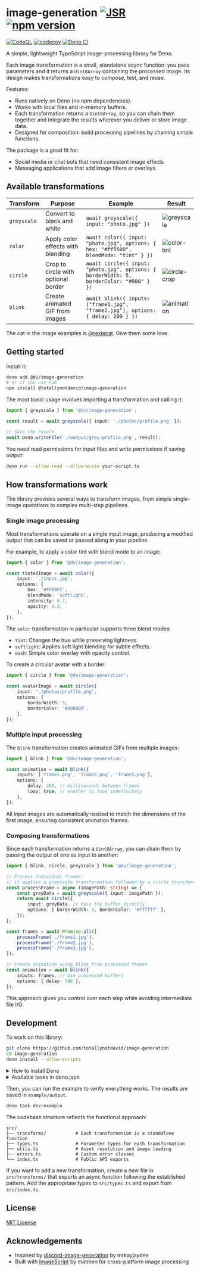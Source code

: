 # image-generation [![JSR](https://jsr.io/badges/@dv/image-generation)](https://jsr.io/@dv/image-generation) [![npm version](https://badge.fury.io/js/@totallynotdavid%2Fimage-generation.svg)](https://badge.fury.io/js/@totallynotdavid%2Fimage-generation)

[![CodeQL](https://github.com/totallynotdavid/image-generation/actions/workflows/codeql.yml/badge.svg)](https://github.com/totallynotdavid/image-generation/actions/workflows/codeql.yml)
[![codecov](https://codecov.io/gh/totallynotdavid/image-generation/graph/badge.svg?token=Z9K6TC9HFO)](https://codecov.io/gh/totallynotdavid/image-generation)
[![Deno CI](https://github.com/totallynotdavid/image-generation/actions/workflows/deno.yml/badge.svg)](https://github.com/totallynotdavid/image-generation/actions/workflows/deno.yml)

A simple, lightweight TypeScript image-processing library for Deno.

Each image transformation is a small, standalone async function: you pass
parameters and it returns a `Uint8Array` containing the processed image. Its
design makes transformations easy to compose, test, and reuse.

Features:

- Runs natively on Deno (no npm dependencies).
- Works with local files and in-memory buffers.
- Each transformation returns a `Uint8Array`, so you can chain them together and
  integrate the results wherever you deliver or store image data.
- Designed for composition: build processing pipelines by chaining simple
  functions.

The package is a good fit for:

- Social media or chat bots that need consistent image effects
- Messaging applications that add image filters or overlays

## Available transformations

| Transform   | Purpose                             | Example                                                                                  | Result                                           |
| ----------- | ----------------------------------- | ---------------------------------------------------------------------------------------- | ------------------------------------------------ |
| `greyscale` | Convert to black and white          | `await greyscale({ input: "photo.jpg" })`                                                | ![greyscale](example/output/greyscale.png)       |
| `color`     | Apply color effects with blending   | `await color({ input: "photo.jpg", options: { hex: "#ff5500", blendMode: "tint" } })`    | ![color-tint](example/output/red-tint.png)       |
| `circle`    | Crop to circle with optional border | `await circle({ input: "photo.jpg", options: { borderWidth: 5, borderColor: "#000" } })` | ![circle-crop](example/output/circle-border.png) |
| `blink`     | Create animated GIF from images     | `await blink({ inputs: ["frame1.jpg", "frame2.jpg"], options: { delay: 200 } })`         | ![animation](example/output/blink-animation.gif) |

The cat in the image examples is
[@rexiecat](https://www.instagram.com/rexiecat/). Give them some love.

## Getting started

Install it:

```bash
deno add @dv/image-generation
# or if you use npm
npm install @totallynotdavid/image-generation
```

The most basic usage involves importing a transformation and calling it:

```typescript
import { greyscale } from '@dv/image-generation';

const result = await greyscale({ input: './photos/profile.png' });

// Save the result
await Deno.writeFile('./output/grey-profile.png', result);
```

You need read permissions for input files and write permissions if saving
output:

```bash
deno run --allow-read --allow-write your-script.ts
```

## How transformations work

The library provides several ways to transform images, from simple single-image
operations to complex multi-step pipelines.

### Single image processing

Most transformations operate on a single input image, producing a modified
output that can be saved or passed along in your pipeline.

For example, to apply a color tint with blend mode to an image:

```typescript
import { color } from '@dv/image-generation';

const tintedImage = await color({
    input: './input.jpg',
    options: {
        hex: '#FF99CC',
        blendMode: 'softlight',
        intensity: 0.7,
        opacity: 0.3,
    },
});
```

The `color` transformation in particular supports three blend modes:

- `tint`: Changes the hue while preserving lightness.
- `softlight`: Applies soft light blending for subtle effects.
- `wash`: Simple color overlay with opacity control.

To create a circular avatar with a border:

```typescript
import { circle } from '@dv/image-generation';

const avatarImage = await circle({
    input: './photos/profile.png',
    options: {
        borderWidth: 5,
        borderColor: '#000000',
    },
});
```

### Multiple input processing

The `blink` transformation creates animated GIFs from multiple images:

```typescript
import { blink } from '@dv/image-generation';

const animation = await blink({
    inputs: ['frame1.png', 'frame2.png', 'frame3.png'],
    options: {
        delay: 200, // milliseconds between frames
        loop: true, // whether to loop indefinitely
    },
});
```

All input images are automatically resized to match the dimensions of the first
image, ensuring consistent animation frames.

### Composing transformations

Since each transformation returns a `Uint8Array`, you can chain them by passing
the output of one as input to another:

```typescript
import { blink, circle, greyscale } from '@dv/image-generation';

// Process individual frames:
// it applies a grayscale transformation followed by a circle transformation
const processFrame = async (imagePath: string) => {
    const greyData = await greyscale({ input: imagePath });
    return await circle({
        input: greyData, // Pass the buffer directly
        options: { borderWidth: 3, borderColor: '#ffffff' },
    });
};

const frames = await Promise.all([
    processFrame('./frame1.jpg'),
    processFrame('./frame2.jpg'),
    processFrame('./frame3.jpg'),
]);

// Create animation using blink from processed frames
const animation = await blink({
    inputs: frames, // Use processed buffers
    options: { delay: 300 },
});
```

This approach gives you control over each step while avoiding intermediate file
I/O.

## Development

To work on this library:

```bash
git clone https://github.com/totallynotdavid/image-generation
cd image-generation
deno install --allow-scripts
```

<details>

<summary>How to install Deno</summary>

You can download it from [deno.land](https://deno.land/):

```bash
# Unix-based systems
curl -fsSL https://deno.land/install.sh | sh

# Windows
irm https://deno.land/install.ps1 | iex
```

Or, you can use also use [mise](https://mise.jdx.dev/lang/deno.html):

```bash
mise use -g deno@latest
```

</details>

<details>

<summary>Available tasks in deno.json</summary>

You can run the following tasks:

- `deno task dev:example` - Run the example code
- `deno task test` - Run the 67 tests
- `deno task tidy` - Format and lint code using the rules set on
  [deno.json](deno.json)
- `deno task build:npm` - Build the library for npm. It uses the
  [build_npm.ts](build_npm.ts) script

</details>

Then, you can run the example to verify everything works. The results are saved
in `example/output`.

```bash
deno task dev:example
```

The codebase structure reflects the functional approach:

```
src/
├── transforms/           # Each transformation is a standalone function
├── types.ts              # Parameter types for each transformation
├── utils.ts              # Asset resolution and image loading
├── errors.ts             # Custom error classes
└── index.ts              # Public API exports
```

If you want to add a new transformation, create a new file in `src/transforms/`
that exports an async function following the established pattern. Add the
appropriate types to `src/types.ts` and export from `src/index.ts`.

## License

[MIT License](LICENSE)

## Acknowledgements

- Inspired by
  [discord-image-generation](https://www.npmjs.com/package/discord-image-generation)
  by mrkayjaydee
- Built with [ImageScript](https://github.com/matmen/ImageScript) by matmen for
  cross-platform image processing
